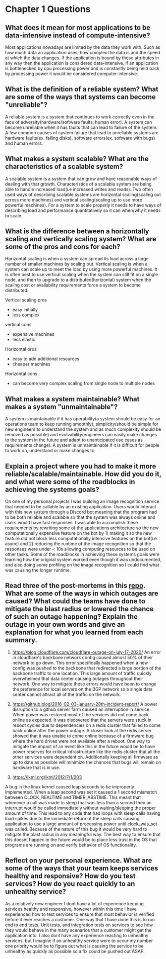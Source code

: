# Chapter 1 Questions

## What does it mean for most applications to be data-intensive instead of compute-intensive?

Most applications nowadays are limited by the data they work with. Such as how much data an application uses, how complex the data is and the speed at which the data changes. If the application is bound by those attributes in any way then the application is considered data-intensive. If an application is bottlenecked by cpu processing power and is constantly being held back by processing power it would be considered computer-intensive.

## What is the definition of a reliable system? What are some of the ways that systems can become "unreliable"?

A reliable system is a system that continues to work correctly even in the face of adversity(hardware/software faults, human error). A system can become unreliable when it has faults that can lead to failure of the system. A few common causes of system failure that lead to unreliable systems are hardware faults(ex. failing disks), software errors(ex. software with bugs) and human errors.

## What makes a system scalable? What are the characteristics of a scalable system?

A scalable system is a system that can grow and have reasonable ways of dealing with that growth. Characteristics of a scalable system are being able to handle increased load(i.e increased writes and reads). Two often used ways of describing scalable systems are horizontal scaling(scaling out across more machines) and vertical scaling(scaling up to use more powerful machines). For a system to scale properly it needs to have ways of describing load and performance quantitatively so it can when/why it needs to scale.

## What is the difference between a horizontally scaling and vertically scaling system? What are some of the pros and cons for each?

Horizontal scaling is when a system can spread its load across a large number of smaller machines by scaling out. Vertical scaling is when a system can scale up to meet the load by using more powerful machines. It is often best to use vertical scaling when the system can still fit on a single node, and then to upgrade to a distributed(horizontal) system when the scaling cost or availability requirements force a system to become distributed. 

Vertical scaling pros
- easy initially
- less complex

vertical cons
- expensive machines
- less elastic

Horizontal pros
- easy to add additional resources
- cheaper machines

Horizontal cons
- can become very complex scaling from single node to multiple nodes


## What makes a system maintainable? What makes a system "unmaintainable"?

A system is maintainable if it has operability(a system should be easy for an operations team to keep running smoothly), simplicity(should be simple for new engineers to understand the system and as much complexity should be removed as possible) and evolvability(engineers can easily make changes to the system in the future and adapt to unanticipated use cases as requirements change). A system is unmaintainable if it is difficult for people to work on, understand or make changes to.

## Explain a project where you had to make it more reliable/scalable/maintainable. How did you do it, and what were some of the roadblocks in achieving the systems goals?

On one of my personal projects I was building an image recognition service that needed to be callable by an existing application. Users would interact with this new system through a Discord bot meaning that the program had to be both reliable and scalable so that the system was always online and users would have fast responses. I was able to accomplish these requirements by rewriting some of the applications architecture so the new computationally expensive feature on the bot by 1) making it so the new feature did not block less computationally intensive features on the bot(i.e. async) and 2) reducing the runtime of the image recognition so that the responses were under < 10s allowing computing resources to be used on other tasks. Some of the roadblocks in achieving these systems goals were learning how the original system worked even though it was undocumented, and also doing some profiling on the image recognition so I could find what was causing the longer runtime. 

## Read three of the post-mortems in this [repo](https://github.com/danluu/post-mortems). What are some of the ways in which outages are caused? What could the teams have done to mitigate the blast radius or lowered the chance of such an outage happening? Explain the outage in your own words and give an explanation for what you learned from each summary.

1. https://blog.cloudflare.com/cloudflare-outage-on-july-17-2020/
An error in cloudflare's backbone network config caused almost 50% of their network to go down. This error specifically happened when a new config was pushed to the backbone that redirected a large portion of the backbone traffic to one location. This large amount of traffic quickly overwhelmed that data center causing outages throughout their network. One way to mitigate these errors would have been to change the preference for local servers on the BGP network so a single data center cannot attract all of the traffic on the network. 

2. https://github.blog/2016-02-03-january-28th-incident-report/
A power disruption to a github server farm caused an interruption in service. When power was restored most of the services did not come back online as expected. It was discovered that the servers were stuck in reboot cycles due to dependencies on a redis cluster that failed to come back online after the power outage. A closer look at the redis server showed that it was unable to come online because of a firmware bug where the hard drives were not available after a reboot. One way to mitigate the impact of an event like this in the future would be to have power reserves for critical infrastructure like the redis cluster that all the other services were dependent on. Additionally keeping all firmware as up to date as possible will minimize the chances that bugs will remain on hardware that is in use.

3. https://lkml.org/lkml/2012/7/1/203

A bug in the linux kernel caused leap seconds to be improperly implemented. When a leap second was set it caused a 1 second mismatch between CLOCK_REALTIME and TIMER_ABSTIME. This meant that whenever a call was made to sleep that was less than a second then an interrupt would be called immediately without waiting/sleeping the proper amount of time. This lead to any code that had loops with sleep calls having load spikes due to the immediate return of the sleep calls causing application to use a large amount of processing power until clock_was_set was called. Because of the nature of this bug it would be very hard to mitigate the blast radius in any meaningful way. The best way to ensure that this doesnt happen in the future would be to place less trust in the OS that programs are running on and verify behavior of OS functionality. 


## Reflect on your personal experience. What are some of the ways that your team keeps services healthy and responsive? How do you test services? How do you react quickly to an unhealthy service?

As a relatively new engineer I dont have a lot of experience keeping services healthy and responsive, however within this time I have experienced how to test services to ensure that most behavior is verified before it ever reaches a customer. One way that I have done this is to run end to end tests, Unit tests, and integration tests on services to see how they would behave in the many scenarios that a customer might get the application into. I also dont have any experience reacting to unhealthy services, but I imagine if an unhealthy service were to occur my number one priority would be to figure out what is causing the service to be unhealthy as quickly as possible so a fix could be pushed out ASAP.